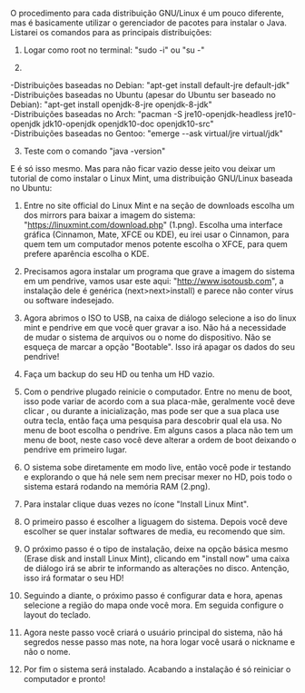 O procedimento para cada distribuição GNU/Linux é um pouco diferente, mas é basicamente utilizar o gerenciador de
pacotes para instalar o Java. Listarei os comandos para as principais distribuições:

1. Logar como root no terminal: "sudo -i" ou "su -"

2. <br>
-Distribuições baseadas no Debian: "apt-get install default-jre default-jdk" <br>
-Distribuições baseadas no Ubuntu (apesar do Ubuntu ser baseado no Debian): "apt-get install openjdk-8-jre openjdk-8-jdk" <br>
-Distribuições baseadas no Arch: "pacman -S jre10-openjdk-headless jre10-openjdk jdk10-openjdk openjdk10-doc openjdk10-src" <br>
-Distribuições baseadas no Gentoo: "emerge --ask virtual/jre virtual/jdk"

3. Teste com o comando "java -version"

E é só isso mesmo. Mas para não ficar vazio desse jeito vou deixar um tutorial de como instalar o Linux Mint,
uma distribuição GNU/Linux baseada no Ubuntu:

1. Entre no site official do Linux Mint e na seção de downloads escolha um dos mirrors para baixar a imagem do sistema:
"https://linuxmint.com/download.php" (1.png). Escolha uma interface gráfica (Cinnamon, Mate, XFCE ou KDE), eu irei usar
o Cinnamon, para quem tem um computador menos potente escolha o XFCE, para quem prefere aparência escolha o KDE.

2. Precisamos agora instalar um programa que grave a imagem do sistema em um pendrive, vamos usar este aqui: 
"http://www.isotousb.com", a instalação dele é genérica (next>next>install) e parece não conter vírus ou
software indesejado.

3. Agora abrimos o ISO to USB, na caixa de  diálogo selecione a iso do linux mint e  pendrive em que você quer gravar a iso.
Não há a necessidade de mudar o sistema de arquivos ou o nome do dispositivo. Não se esqueça de marcar a opção "Bootable".
Isso irá apagar os dados do seu pendrive!

4. Faça um backup do seu HD ou tenha um HD vazio.

5. Com o pendrive plugado reinicie o computador. Entre no menu de boot, isso pode variar de acordo com a sua placa-mãe,
geralmente você deve clicar <F7>, <F8> ou <F12> durante a inicialização, mas pode ser que a sua placa use outra tecla,
então faça uma pesquisa para descobrir qual ela usa. No menu de boot escolha o pendrive. Em alguns casos a placa não tem 
um menu de boot, neste caso você deve alterar a ordem de boot deixando o pendrive em primeiro lugar.

6. O sistema sobe diretamente em modo live, então você pode ir testando e explorando o que há nele sem nem precisar mexer no
HD, pois todo o sistema estará rodando na memória RAM (2.png).

7. Para instalar clique duas vezes no ícone "Install Linux Mint".

8. O primeiro passo é escolher a liguagem do sistema. Depois você deve escolher se quer instalar softwares de media, eu
recomendo que sim.

9. O próximo passo é o tipo de instalação, deixe na opção básica mesmo (Erase disk and install Linux Mint), clicando em 
"install now" uma caixa de diálogo irá se abrir te informando as alterações no disco. Antenção, isso irá formatar o seu
HD!

10. Seguindo a diante, o próximo passo é configurar data e hora, apenas selecione a região do mapa onde você mora. Em
seguida configure o layout do teclado.

11. Agora neste passo você criará o usuário principal do sistema, não há segredos nesse passo mas note, na hora logar
você usará o nickname e não o nome.

12. Por fim o sistema será instalado. Acabando a instalação é só reiniciar o computador e pronto!
